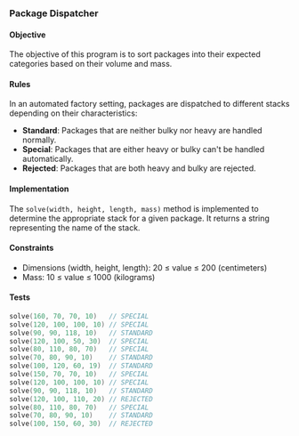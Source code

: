 ### Package Dispatcher

#### Objective

The objective of this program is to sort packages into their expected categories based on their volume and mass.

#### Rules

In an automated factory setting, packages are dispatched to different stacks depending on their characteristics:

- **Standard**: Packages that are neither bulky nor heavy are handled normally.
- **Special**: Packages that are either heavy or bulky can't be handled automatically.
- **Rejected**: Packages that are both heavy and bulky are rejected.

#### Implementation

The `solve(width, height, length, mass)` method is implemented to determine the appropriate stack for a given package. It returns a string representing the name of the stack.

#### Constraints

- Dimensions (width, height, length): 20 ≤ value ≤ 200 (centimeters)
- Mass: 10 ≤ value ≤ 1000 (kilograms)

#### Tests

```go
solve(160, 70, 70, 10)   // SPECIAL
solve(120, 100, 100, 10) // SPECIAL
solve(90, 90, 118, 10)   // STANDARD
solve(120, 100, 50, 30)  // SPECIAL
solve(80, 110, 80, 70)   // SPECIAL
solve(70, 80, 90, 10)    // STANDARD
solve(100, 120, 60, 19)  // STANDARD
solve(150, 70, 70, 10)   // SPECIAL
solve(120, 100, 100, 10) // SPECIAL
solve(90, 90, 118, 10)   // STANDARD
solve(120, 100, 110, 20) // REJECTED
solve(80, 110, 80, 70)   // SPECIAL
solve(70, 80, 90, 10)    // STANDARD
solve(100, 150, 60, 30)  // REJECTED
```
